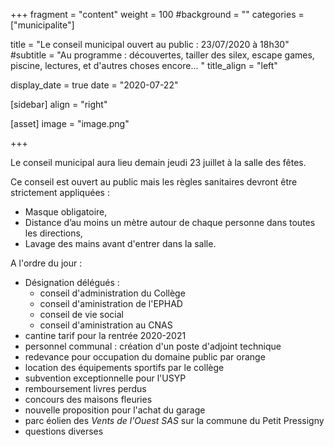 +++
fragment = "content"
weight = 100
#background = ""
categories = ["municipalite"]

title = "Le conseil municipal ouvert au public : 23/07/2020 à 18h30"
#subtitle = "Au programme : découvertes, tailler des silex, escape games, piscine, lectures, et d'autres choses encore... "
title_align = "left"

display_date = true
date = "2020-07-22"

    
[sidebar]
  align = "right"

[asset]
  image = "image.png"
  
+++

Le conseil municipal aura lieu demain jeudi 23 juillet à la salle des fêtes. 

Ce conseil est ouvert au public mais les règles sanitaires devront être strictement appliquées :

* Masque obligatoire,
* Distance d’au moins un mètre autour de chaque personne dans toutes les directions,
* Lavage des mains avant d'entrer dans la salle.

A l'ordre du jour :

* Désignation délégués : 
    * conseil d'administration du Collège
    * conseil d'aministration de l'EPHAD
    * conseil de vie social
    * conseil d'aministration au CNAS
* cantine tarif pour la rentrée 2020-2021
* personnel communal : création d'un poste d'adjoint technique
* redevance pour occupation du domaine public par orange
* location des équipements sportifs par le collège
* subvention exceptionnelle pour l'USYP
* remboursement livres perdus
* concours des maisons fleuries
* nouvelle proposition pour l'achat du garage
* parc éolien des *Vents de l'Ouest SAS* sur la commune du Petit Pressigny
* questions diverses

  


